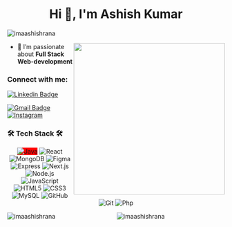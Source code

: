 <h1 align="center">Hi 👋, I'm Ashish Kumar</h1>
<p align="left">
  <img src="https://komarev.com/ghpvc/?username=imaashishrana&label=Profile%20views&color=0e75b6&style=flat" alt="imaashishrana" />
</p>
<img align="right" src="https://github.com/hi-manss/hi-manss/blob/main/developer.gif" width="350px">

- 🌱 I’m passionate about **Full Stack Web-development**

<h3 align="left">Connect with me:</h3>

[![Linkedin Badge](https://img.shields.io/badge/-Ashish_Kumar-blue?style=flat-square&logo=Linkedin&logoColor=white)](https://www.linkedin.com/in/ashikumar/)

[![Gmail Badge](https://img.shields.io/badge/-aashishrana4700@gmail-c14438?style=flat-square&logo=Gmail&logoColor=white&link=mailto:aashishrana4700@gmail)](mailto:aashishrana4700@gmail)  
[![Instagram](https://img.shields.io/badge/-im__aashishrana-c13584?style=flat-square&logo=Instagram&logoColor=white)](https://www.instagram.com/im_aashishrana/?hl=en)


<p align="center">
  <h3>🛠 Tech Stack 🛠</h3>
  <p align="center">
    <img  style="background-color:red;"  src="https://img.shields.io/badge/-Java-000000?style=flat&logo=Java" alt="Java" />
    <img src="https://img.shields.io/badge/-React-000000?style=flat&logo=React" alt="React" />
    <img src="https://img.shields.io/badge/-MongoDB-000000?style=flat&logo=MongoDB" alt="MongoDB" />
   <img src="https://img.shields.io/badge/-Figma-000000?style=flat&logo=Figma" alt="Figma" /> 
    <img src="https://img.shields.io/badge/-Express-000000?style=flat&logo=Express" alt="Express" />
<!--     <img src="https://img.shields.io/badge/-Tableau-000000?style=flat&logo=Tableau" alt="Tableau" />
    <img src="https://img.shields.io/badge/-PowerBI-000000?style=flat&logo=PowerBI" alt="PowerBI" /> -->
    <img src="https://img.shields.io/badge/-Next.js-000000?style=flat&logo=Next.js" alt="Next.js" />
    <img src="https://img.shields.io/badge/-Node.js-000000?style=flat&logo=Node.js" alt="Node.js" />
    <img src="https://img.shields.io/badge/-JavaScript-000000?style=flat&logo=JavaScript" alt="JavaScript" />
    <img src="https://img.shields.io/badge/-HTML5-000000?style=flat&logo=HTML5" alt="HTML5" />
    <img src="https://img.shields.io/badge/-CSS3-000000?style=flat&logo=CSS3" alt="CSS3" />
    <img src="https://img.shields.io/badge/-MySQL-000000?style=flat&logo=MySQL" alt="MySQL" />
    <img src="https://img.shields.io/badge/-GitHub-000000?style=flat&logo=GitHub&logoColor=FFFFFF" alt="GitHub" />
    <img src="https://img.shields.io/badge/-Git-000000?style=flat&logo=Git&logoColor=F05032" alt="Git" />
    <img src="https://img.shields.io/badge/-Php-000000?style=flat&logo=Php&logoColor=F05032" alt="Php" />

  </p>
</p>

<div>
  <img align="left" src="https://github-readme-stats.vercel.app/api/top-langs?username=imaashishrana&show_icons=true&locale=en&layout=compact" alt="imaashishrana" />
</div>

<p align="center">
  <img src="https://github-readme-streak-stats.herokuapp.com/?user=imaashishrana&" alt="imaashishrana" />
</p>



